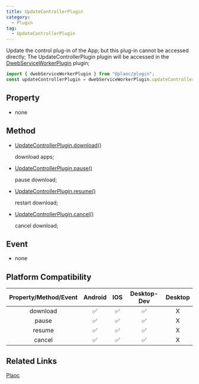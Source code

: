 ```yaml
---
title: UpdateControllerPlugin
category:
  - Plugin
tag:
  - UpdateControllerPlugin
---
```


Update the control plug-in of the App; but this plug-in cannot be accessed directly;
The UpdateControllerPlugin plugin will be accessed in the [DwebServiceWorkerPlugin](../dweb-service-worker/index.md) plugin;

```js
import { dwebServiceWorkerPlugin } from "@plaoc/plugin";
const updateControllerPlugin = dwebServiceWorkerPlugin.updateController
```

## Property

  - none

## Method

  - [UpdateControllerPlugin.download()]()

    download apps;

  - [UpdateControllerPlugin.pause()]()

    pause download;


  - [UpdateControllerPlugin.resume()]()

    restart download;

  - [UpdateControllerPlugin.cancel()]()

    cancel download;

## Event

  - none

## Platform Compatibility

| Property/Method/Event| Android | IOS | Desktop-Dev | Desktop |
|:--------------------:|:-------:|:---:|:-----------:|:-------:|
| download             | ✅      | ✅   | ✅           | X      |
| pause                | ✅      | ✅   | ✅           | X      |
| resume               | ✅      | ✅   | ✅           | X      |
| cancel               | ✅      | ✅   | ✅           | X      |

## Related Links

[Plaoc](../index.md)


